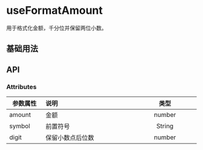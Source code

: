 # useFormatAmount

用于格式化金额，千分位并保留两位小数。

## 基础用法

<preview path="../../components/sunFormatAmount/index.vue" title="基本使用" description="接收三个参数，第一个参数 amount（金额） ，第二个参数 symbol（前置符号），第三个参数 digit（保留小数点后位数），返回格式化后的金额。"></preview>

## API

### Attributes

| <div style="width:80px">参数属性</div> | <div style="width:250px">说明</div> | <div style="width:100px">类型</div> | <div style="width:100px">默认值</div> |
| -------------------------------------- | :---------------------------------- | :---------------------------------: | :-----------------------------------: |
| amount                                 | 金额                                |               number                |                   0                   |
| symbol                                 | 前置符号                            |               String                |                  ￥                   |
| digit                                  | 保留小数点后位数                    |               number                |                   2                   |
